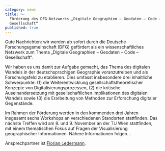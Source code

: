 ```yaml
---
category: news
title: >-
  Förderung des DFG-Netzwerks „Digitale Geographien – Geodaten – Code –
  Gesellschaft“
published: true
---
```


Gute Nachrichten: wir werden ab sofort durch die Deutsche Forschungsgemeinschaft (DFG) gefördert als ein wissenschaftliches Netzwerk zum Thema „Digitale Geographien – Geodaten – Code – Gesellschaft“.

Wir haben es uns damit zur Aufgabe gemacht, das Thema des digitalen Wandels in der deutschsprachigen Geographie voranzutreiben und als Forschungsfeld zu etablieren. Dies umfasst insbesondere drei inhaltliche Schwerpunkte: (1) die Weiterentwicklung gesellschaftstheoretischer Konzepte von Digitalisierungsprozessen, (2) die kritische Auseinandersetzung mit gesellschaftlichen Implikationen des digitalen Wandels sowie (3) die Erarbeitung von Methoden zur Erforschung digitaler Gegenstände.

Im Rahmen der Förderung werden in den kommenden drei Jahren insgesamt sechs Workshops an verschiedenen Standorten stattfinden. Das nächste Treffen wird am 8. und 9. November an der TU Wien stattfinden, mit einem thematischen Fokus auf Fragen der Visualisierung geographischer Informationen. Nähere Informationen folgen...

Ansprechpartner ist [Florian Ledermann](mailto:florian.ledermann@tuwien.ac.at).

